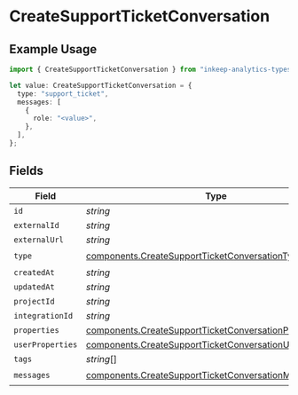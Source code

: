 # CreateSupportTicketConversation

## Example Usage

```typescript
import { CreateSupportTicketConversation } from "inkeep-analytics-typescript/models/components";

let value: CreateSupportTicketConversation = {
  type: "support_ticket",
  messages: [
    {
      role: "<value>",
    },
  ],
};
```

## Fields

| Field                                                                                                                                | Type                                                                                                                                 | Required                                                                                                                             | Description                                                                                                                          |
| ------------------------------------------------------------------------------------------------------------------------------------ | ------------------------------------------------------------------------------------------------------------------------------------ | ------------------------------------------------------------------------------------------------------------------------------------ | ------------------------------------------------------------------------------------------------------------------------------------ |
| `id`                                                                                                                                 | *string*                                                                                                                             | :heavy_minus_sign:                                                                                                                   | N/A                                                                                                                                  |
| `externalId`                                                                                                                         | *string*                                                                                                                             | :heavy_minus_sign:                                                                                                                   | N/A                                                                                                                                  |
| `externalUrl`                                                                                                                        | *string*                                                                                                                             | :heavy_minus_sign:                                                                                                                   | N/A                                                                                                                                  |
| `type`                                                                                                                               | [components.CreateSupportTicketConversationType](../../models/components/createsupportticketconversationtype.md)                     | :heavy_check_mark:                                                                                                                   | N/A                                                                                                                                  |
| `createdAt`                                                                                                                          | *string*                                                                                                                             | :heavy_minus_sign:                                                                                                                   | N/A                                                                                                                                  |
| `updatedAt`                                                                                                                          | *string*                                                                                                                             | :heavy_minus_sign:                                                                                                                   | N/A                                                                                                                                  |
| `projectId`                                                                                                                          | *string*                                                                                                                             | :heavy_minus_sign:                                                                                                                   | N/A                                                                                                                                  |
| `integrationId`                                                                                                                      | *string*                                                                                                                             | :heavy_minus_sign:                                                                                                                   | N/A                                                                                                                                  |
| `properties`                                                                                                                         | [components.CreateSupportTicketConversationProperties](../../models/components/createsupportticketconversationproperties.md)         | :heavy_minus_sign:                                                                                                                   | N/A                                                                                                                                  |
| `userProperties`                                                                                                                     | [components.CreateSupportTicketConversationUserProperties](../../models/components/createsupportticketconversationuserproperties.md) | :heavy_minus_sign:                                                                                                                   | N/A                                                                                                                                  |
| `tags`                                                                                                                               | *string*[]                                                                                                                           | :heavy_minus_sign:                                                                                                                   | N/A                                                                                                                                  |
| `messages`                                                                                                                           | [components.CreateSupportTicketConversationMessages](../../models/components/createsupportticketconversationmessages.md)[]           | :heavy_check_mark:                                                                                                                   | N/A                                                                                                                                  |